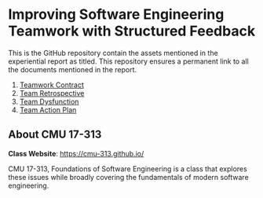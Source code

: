 # Improving Software Engineering Teamwork with Structured Feedback

This is the GitHub repository contain the assets mentioned in the experiential report as titled. This repository ensures a permanent link to all the documents mentioned in the report.

1. [Teamwork Contract](/teamwork-contract.md)
2. [Team Retrospective](/team-retrospective.md)
3. [Team Dysfunction](/team-dysfuntion.md)
4. [Team Action Plan](/team-action-plan.docx)

## About CMU 17-313

**Class Website**: https://cmu-313.github.io/

CMU 17-313, Foundations of Software Engineering is a class that explores these issues while broadly covering the fundamentals of modern software engineering. 

